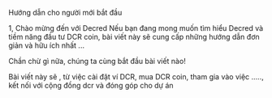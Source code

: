 Hướng dẫn cho người mới bắt đầu

1, Chào mừng đến với Decred
Nếu bạn đang mong muốn tìm hiểu Decred và tiềm năng đầu tư DCR coin,  bài viết này sẽ cung cấp những hướng dẫn đơn giản và hữu ích nhất ...

Chần chừ gì nữa, chúng ta cùng bắt đầu bài viết nào!

Bài viết này sẽ , từ việc cài đặt ví DCR, mua DCR coin, tham gia vào việc ....., kết nối với cộng đồng dcr và đóng góp cho dự án